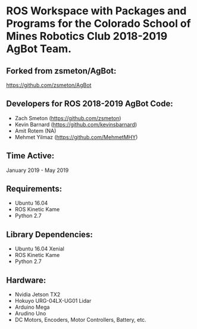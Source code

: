 # ROS Workspace with Packages and Programs for the Colorado School of Mines Robotics Club 2018-2019 AgBot Team.

## Forked from zsmeton/AgBot:
https://github.com/zsmeton/AgBot

## Developers for ROS 2018-2019 AgBot Code:
- Zach Smeton     (https://github.com/zsmeton)
- Kevin Barnard   (https://github.com/kevinsbarnard)
- Amit Rotem      (NA)
- Mehmet Yilmaz   (https://github.com/MehmetMHY)

## Time Active:
January 2019 - May 2019

## Requirements:
- Ubuntu 16.04
- ROS Kinetic Kame
- Python 2.7

## Library Dependencies:
- Ubuntu 16.04 Xenial
- ROS Kinetic Kame
- Python 2.7

## Hardware:
- Nvidia Jetson TX2
- Hokuyo URG-04LX-UG01 Lidar
- Arduino Mega
- Arudino Uno
- DC Motors, Encoders, Motor Controllers, Battery, etc.
